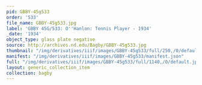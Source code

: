 ```yaml
---
pid: GBBY-45g533
order: '533'
file_name: GBBY-45g533.jpg
label: 'GBBY 45G/533: O''Hanlon: Tennis Player - 1934'
_date: '1934'
object_type: glass plate negative
source: http://archives.nd.edu/Bagby/GBBY-45g533.jpg
thumbnail: "/img/derivatives/iiif/images/GBBY-45g533/full/250,/0/default.jpg"
manifest: "/img/derivatives/iiif/images/GBBY-45g533/manifest.json"
full: "/img/derivatives/iiif/images/GBBY-45g533/full/1140,/0/default.jpg"
layout: generic_collection_item
collection: bagby
---
```

